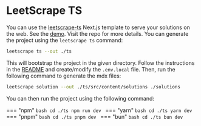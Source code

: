 # LeetScrape TS

You can use the [leetscrape-ts](https://github.com/nikhil-ravi/leetscrape-ts) Next.js template to serve your solutions on the web. See the [demo](https://scuffedcode.nikhilravi.com/). Visit the repo for more details. You can generate the project using the `leetscrape ts` command:

```bash
leetscrape ts --out ./ts
```
This will bootstrap the project in the given directory. Follow the instructions in the [README](https://github.com/nikhil-ravi/leetscrape-ts/blob/main/README.md) and create/modify the `.env.local` file. Then, run the following command to generate the mdx files:

```bash
leetscrape solution --out ./ts/src/content/solutions ./solutions
```

You can then run the project using the following command:

=== "npm"
    ```bash
    cd ./ts
    npm run dev
    ```
=== "yarn"
    ```bash
    cd ./ts
    yarn dev
    ```
=== "pnpm"
    ```bash
    cd ./ts
    pnpm dev
    ```
=== "bun"
    ```bash
    cd ./ts
    bun dev
    ```